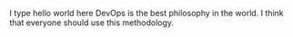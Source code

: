I type hello world here
DevOps is the best philosophy in the world. I think that everyone should use this methodology.
